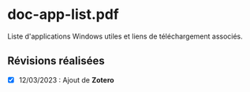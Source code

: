 # doc-app-list.pdf
Liste d'applications Windows utiles et liens de téléchargement associés.

## Révisions réalisées

- [x] 12/03/2023 : Ajout de **Zotero**
